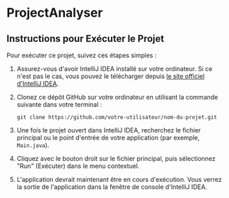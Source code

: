 # ProjectAnalyser

## Instructions pour Exécuter le Projet

Pour exécuter ce projet, suivez ces étapes simples :

1. Assurez-vous d'avoir IntelliJ IDEA installé sur votre ordinateur. Si ce n'est pas le cas, vous pouvez le télécharger depuis [le site officiel d'IntelliJ IDEA](https://www.jetbrains.com/idea/).

2. Clonez ce dépôt GitHub sur votre ordinateur en utilisant la commande suivante dans votre terminal :

   ```shell
   git clone https://github.com/votre-utilisateur/nom-du-projet.git

3. Une fois le projet ouvert dans IntelliJ IDEA, recherchez le fichier principal ou le point d'entrée de votre application (par exemple, `Main.java`).

4. Cliquez avec le bouton droit sur le fichier principal, puis sélectionnez "Run" (Exécuter) dans le menu contextuel.

5. L'application devrait maintenant être en cours d'exécution. Vous verrez la sortie de l'application dans la fenêtre de console d'IntelliJ IDEA.
